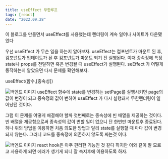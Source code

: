 ```yaml
---
title: useEffect 무한루프
tags: [react]
date: "2022.09.28"
---
```

이 블로그를 만들면서 useEffect를 사용했는데 렌더링이 계속 일어나 사이트가 다운됐었다

우선 useEffect 가 무슨 일을 하는지 알아보자. useEffect는 컴포넌트가 마운트 된 후, 컴포넌트가 업데이트가 된 후 컴포넌트가 마운트 되기 전 실행된다. 이때 종속정에 특정 state나 props를 전달하면 혹은 변경될 때 useEffect가 실행된다. seEffect 가 어떻게 동작하는지 알았으면 다시 문제를 확인해보자.

useEffect(함수,[종속성])

![백엔드 이미지](/img/react/UseEffectInfiniteLoop/code_1.png)
useEffect 함수에 state를 변경하는 setPage를 실행시키면 page의 값이 변경이 되고 종속정의 값이 변하여 useEffect 가 다시 실행돼서 무한렌더링이 일어났던 것이다.

그럼 이 문제를 어떻게 해결해야 할까 첫번째로는 종속성에 빈 배열을 제공하는 것이다. 빈 배열을 제공함으로써 종속성의 값이 변할 일이 없으니 단 한번만 마운트후 종료된다. 허나 위의 방법을 이용하면 처음 의도한 방법과 달리 state를 실행할 때 마다 값이 변경되지 않는다. 그러니 코드를 종속정에 의존하지 않도록 짜는것 이다.

![백엔드 이미지](/img/react/UseEffectInfiniteLoop/code_2.png)
react hook은 아주 편리한 기능인 것 같다 하지만 이와 같이 잘 모르고 사용하게 되면 에러가 생기게 되니 잘 숙지후에 이용하도록 하자.
